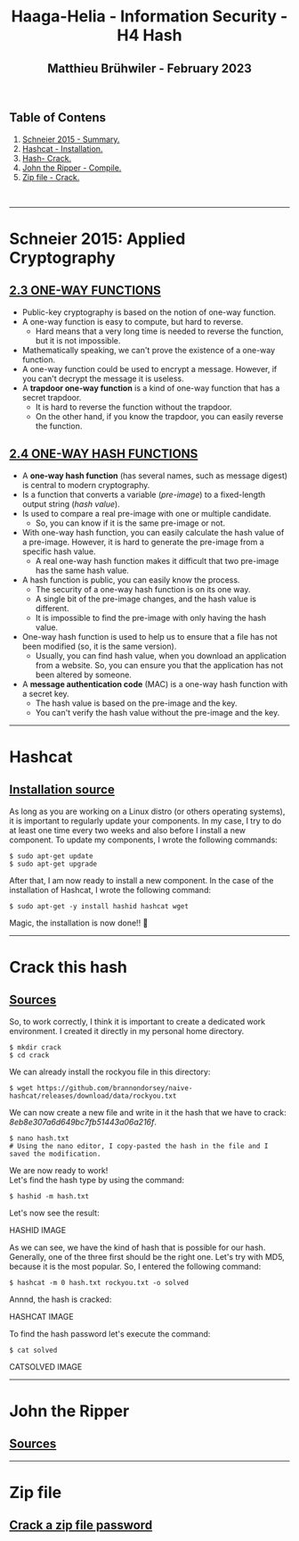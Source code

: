 <h1 align="center">Haaga-Helia - Information Security - H4 Hash</h1>
<h2 align="center">Matthieu Brühwiler - February 2023</h2>
<br>

## Table of Contens
1. [ Schneier 2015 - Summary. ](#one-way-functions)
2. [ Hashcat - Installation. ](#hashcat)
3. [ Hash- Crack. ](#crackhash)
4. [ John the Ripper - Compile. ](#john)
5. [ Zip file - Crack.](#crackjohn)
<br>

----
<a name="one-way-functions"></a>
# Schneier 2015: Applied Cryptography
## [2.3 ONE-WAY FUNCTIONS](https://learning.oreilly.com/library/view/applied-cryptography-protocols/9781119096726/10_chap02.html#chap02-sec003)
* Public-key cryptography is based on the notion of one-way function.
* A one-way function is easy to compute, but hard to reverse.
  * Hard means that a very long time is needed to reverse the function, but it is not impossible.
* Mathematically speaking, we can't prove the existence of a one-way function.
* A one-way function could be used to encrypt a message. However, if you can't decrypt the message it is useless.
* A **trapdoor one-way function** is a kind of one-way function that has a secret trapdoor.
  * It is hard to reverse the function without the trapdoor.
  * On the other hand, if you know the trapdoor, you can easily reverse the function.

## [2.4 ONE-WAY HASH FUNCTIONS](https://learning.oreilly.com/library/view/applied-cryptography-protocols/9781119096726/10_chap02.html#chap02-sec004)
* A **one-way hash function** (has several names, such as message digest) is central to modern cryptography.
* Is a function that converts a variable (*pre-image*) to a fixed-length output string (*hash value*).
* Is used to compare a real pre-image with one or multiple candidate.
  * So, you can know if it is the same pre-image or not.
* With one-way hash function, you can easily calculate the hash value of a pre-image. However, it is hard to generate the pre-image from a specific hash value.
  * A real one-way hash function makes it difficult that two pre-image has the same hash value.
* A hash function is public, you can easily know the process.
  * The security of a one-way hash function is on its one way.
  * A single bit of the pre-image changes, and the hash value is different.
  * It is impossible to find the pre-image with only having the hash value.
* One-way hash function is used to help us to ensure that a file has not been modified (so, it is the same version).
  * Usually, you can find hash value, when you download an application from a website. So, you can ensure you that the application has not been altered by someone.
* A **message authentication code** (MAC) is a one-way hash function with a secret key.
  * The hash value is based on the pre-image and the key.
  * You can't verify the hash value without the pre-image and the key.

----
<a name="hashcat"></a>
# Hashcat
## [Installation source](https://terokarvinen.com/2022/cracking-passwords-with-hashcat/)
As long as you are working on a Linux distro (or others operating systems), it is important to regularly update your components. In my case, I try to do at least one time every two weeks and also before I install a new component. To update my components, I wrote the following commands:

    $ sudo apt-get update
    $ sudo apt-get upgrade

After that, I am now ready to install a new component. In the case of the installation of Hashcat, I wrote the following command:

    $ sudo apt-get -y install hashid hashcat wget

Magic, the installation is now done!! :clap:

----
<a name="crackhash"></a>
# Crack this hash
## [Sources](https://terokarvinen.com/2022/cracking-passwords-with-hashcat/)
So, to work correctly, I think it is important to create a dedicated work environment. I created it directly in my personal home directory.

    $ mkdir crack
    $ cd crack

We can already install the rockyou file in this directory: 

    $ wget https://github.com/brannondorsey/naive-hashcat/releases/download/data/rockyou.txt

We can now create a new file and write in it the hash that we have to crack: *8eb8e307a6d649bc7fb51443a06a216f*.

    $ nano hash.txt
    # Using the nano editor, I copy-pasted the hash in the file and I saved the modification.

We are now ready to work! <br />
Let's find the hash type by using the command:

    $ hashid -m hash.txt
    
Let's now see the result:

HASHID IMAGE

As we can see, we have the kind of hash that is possible for our hash. Generally, one of the three first should be the right one. Let's try with MD5, because it is the most popular. So, I entered the following command:

    $ hashcat -m 0 hash.txt rockyou.txt -o solved

Annnd, the hash is cracked:

HASHCAT IMAGE

To find the hash password let's execute the command:

    $ cat solved

CATSOLVED IMAGE

----
<a name="john"></a>
# John the Ripper
## [Sources](https://terokarvinen.com/2023/crack-file-password-with-john/)


----
<a name="crackjohn"></a>
# Zip file
## [Crack a zip file password](https://terokarvinen.com/2023/crack-file-password-with-john/)


